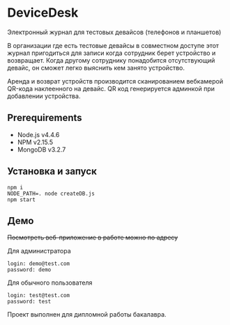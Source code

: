 # DeviceDesk
Электронный журнал для тестовых девайсов (телефонов и планшетов)

В организации где есть тестовые девайсы в совместном доступе этот журнал пригодиться для записи когда сотрудник берет устройство и возвращает.
Когда другому сотруднику понадобится отсутствующий девайс, он сможет легко выяснить кем занято устройство.

Аренда и возврат устройств производится сканированием вебкамерой QR-кода наклеенного на девайс.
QR код генерируется админкой при добавлении устройства.

## Prerequirements
* Node.js v4.4.6
* NPM v2.15.5
* MongoDB v3.2.7

## Установка и запуск
```
npm i
NODE_PATH=. node createDB.js
npm start
```
## Демо
~~Посмотреть веб-приложение в работе можно по адресу~~ 

Для администратора
```
login: demo@test.com
password: demo
```

Для обычного пользователя
```
login: test@test.com
password: test
```

Проект выполнен для дипломной работы бакалавра.
